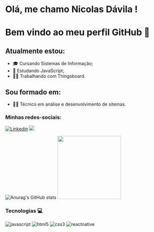# Olá, me chamo Nicolas Dávila ! 
# Bem vindo ao meu perfil GitHub 👋

## Atualmente estou: 
- :mortar_board: Cursando Sistemas de Informação; 
- :telescope: Estudando JavaScript;
- :man_technologist: Trabalhando com Thingsboard.

## Sou formado em:
- :man_student: Técnico em análise e desenvolvimento de sitemas.

### Minhas redes-sociais:

[![Linkedin](https://img.shields.io/badge/LinkedIn-0077B5?style=for-the-badge&logo=linkedin&logoColor=white)](https://www.linkedin.com/in/nicolas-d%C3%A1vila-307b83236/)
<a href = "mailto:nicolasdavilaferreirasantos@gmail.com"><img src="https://img.shields.io/badge/Gmail-D14836?style=for-the-badge&logo=gmail&logoColor=white" target="_blank"></a>

![Anurag's GitHub stats](https://github-readme-stats.vercel.app/api?username=nicolas-davila&show_icons=true&theme=dark)
<img style="height:200px" height="150em" src="https://github-readme-stats.vercel.app/api/top-langs/?username=nicolas-davila&layout=compact&langs_count=16&theme=dark"/>

### Tecnologias 💻

<div style="display: inline_block">
    <img align="center" alt="javascript" src="https://img.shields.io/badge/JavaScript-323330?style=for-the-badge&logo=javascript&logoColor=F7DF1E">
    <img align="center" alt="html5" src="https://img.shields.io/badge/HTML5-E34F26?style=for-the-badge&logo=html5&logoColor=white">
    <img align="center" alt="css3" src="https://img.shields.io/badge/CSS3-1572B6?style=for-the-badge&logo=css3&logoColor=white">
    <img align="center" alt="reactnative" src="https://img.shields.io/badge/React_Native-20232A?style=for-the-badge&logo=react&logoColor=61DAFB">
</div>
